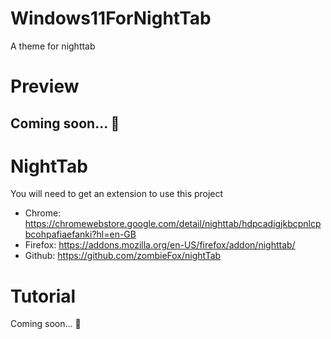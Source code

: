 # Windows11ForNightTab
A theme for nighttab

# Preview
## Coming soon... 👀

# NightTab
You will need to get an extension to use this project
- Chrome: https://chromewebstore.google.com/detail/nighttab/hdpcadigjkbcpnlcpbcohpafiaefanki?hl=en-GB
- Firefox: https://addons.mozilla.org/en-US/firefox/addon/nighttab/
- Github: https://github.com/zombieFox/nightTab

# Tutorial
Coming soon... 👀
